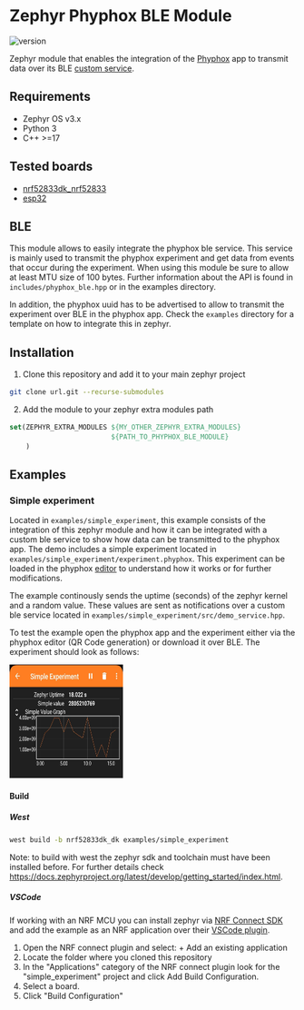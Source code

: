 # Zephyr Phyphox BLE Module

![version](https://img.shields.io/badge/version-1.0.0-blue)

Zephyr module that enables the integration of the [Phyphox](https://phyphox.org/) app to transmit data over its BLE [custom service](https://phyphox.org/wiki/index.php/Bluetooth_Low_Energy).

## Requirements

- Zephyr OS v3.x
- Python 3
- C++ >=17

## Tested boards

- [nrf52833dk_nrf52833](https://docs.zephyrproject.org/2.6.0/boards/arm/nrf52833dk_nrf52833/doc/index.html)
- [esp32](https://docs.zephyrproject.org/latest/boards/xtensa/esp32/doc/index.html)

## BLE

This module allows to easily integrate the phyphox ble service. This service is mainly used to transmit the phyphox experiment and get data from events that occur during the experiment. When using this module be sure to allow at least MTU size of 100 bytes. Further information about the API is found in `includes/phyphox_ble.hpp` or in the examples directory.

In addition, the phyphox uuid has to be advertised to allow to transmit the experiment over BLE in the phyphox app. Check the `examples` directory for a template on how to integrate this in zephyr.

## Installation

1. Clone this repository and add it to your main zephyr project

```bash
git clone url.git --recurse-submodules 
```
2. Add the module to your zephyr extra modules path
```cmake
set(ZEPHYR_EXTRA_MODULES ${MY_OTHER_ZEPHYR_EXTRA_MODULES}
                         ${PATH_TO_PHYPHOX_BLE_MODULE}
    )
```

## Examples

### Simple experiment

Located in `examples/simple_experiment`, this example consists of the integration of this zephyr module and how it can be integrated with a custom ble service to show how data can be transmitted to the phyphox app. The demo includes a simple experiment located in `examples/simple_experiment/experiment.phyphox`. This experiment can be loaded in the phyphox [editor](https://phyphox.org/editor/) to understand how it works or for further modifications.

The example continously sends the uptime (seconds) of the zephyr kernel and a random value. These values are sent as notifications over a custom ble service located in `examples/simple_experiment/src/demo_service.hpp`.

To test the example open the phyphox app and the experiment either via the phyphox editor (QR Code generation) or download it over BLE. The experiment should look as follows:

<img src="images/simple_experiment.png" width="200" height="200" />

#### Build

##### West

```bash
west build -b nrf52833dk_dk examples/simple_experiment
```

Note: to build with west the zephyr sdk and toolchain must have been installed before. For further details check https://docs.zephyrproject.org/latest/develop/getting_started/index.html.

##### VSCode

If working with an NRF MCU you can install zephyr via [NRF Connect SDK](https://developer.nordicsemi.com/nRF_Connect_SDK/doc/latest/nrf/index.html) and add the example as an NRF application over their [VSCode plugin](https://www.nordicsemi.com/Products/Development-tools/nRF-Connect-for-VS-Code/Tutorials).

1. Open the NRF connect plugin and select: + Add an existing application
2. Locate the folder where you cloned this repository
3. In the "Applications" category of the NRF connect plugin look for the "simple_experiment" project and click Add Build Configuration.
4. Select a board.
5. Click "Build Configuration"  

